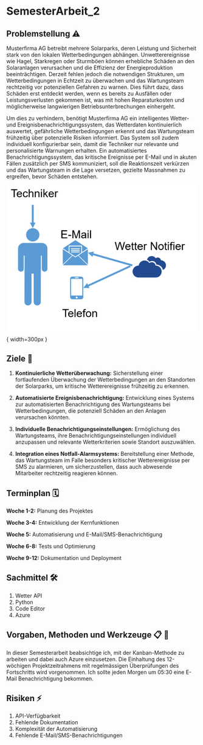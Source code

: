 # SemesterArbeit_2


## Problemstellung ⚠️

Musterfirma AG betreibt mehrere Solarparks, deren Leistung und Sicherheit stark von den lokalen 
Wetterbedingungen abhängen. Unwetterereignisse wie Hagel, Starkregen oder Sturmböen können 
erhebliche Schäden an den Solaranlagen verursachen und die Effizienz der Energieproduktion 
beeinträchtigen. Derzeit fehlen jedoch die notwendigen Strukturen, um Wetterbedingungen in Echtzeit 
zu überwachen und das Wartungsteam rechtzeitig vor potenziellen Gefahren zu warnen. Dies führt 
dazu, dass Schäden erst entdeckt werden, wenn es bereits zu Ausfällen oder Leistungsverlusten 
gekommen ist, was mit hohen Reparaturkosten und möglicherweise langwierigen 
Betriebsunterbrechungen einhergeht. 

Um dies zu verhindern, benötigt Musterfirma AG ein intelligentes Wetter- und 
Ereignisbenachrichtigungssystem, das Wetterdaten kontinuierlich auswertet, gefährliche 
Wetterbedingungen erkennt und das Wartungsteam frühzeitig über potenzielle Risiken informiert. Das 
System soll zudem individuell konfigurierbar sein, damit die Techniker nur relevante und personalisierte 
Warnungen erhalten. Ein automatisiertes Benachrichtigungssystem, das kritische Ereignisse per E-Mail 
und in akuten Fällen zusätzlich per SMS kommuniziert, soll die Reaktionszeit verkürzen und das 
Wartungsteam in die Lage versetzen, gezielte Massnahmen zu ergreifen, bevor Schäden entstehen.<p>
![s](Medien/33.png){ width=300px }

## Ziele 🎯 

1.  **Kontinuierliche Wetterüberwachung:** Sicherstellung einer fortlaufenden Überwachung der 
Wetterbedingungen an den Standorten der Solarparks, um kritische Wetterereignisse frühzeitig 
zu erkennen. 

2. **Automatisierte Ereignisbenachrichtigung:** Entwicklung eines Systems zur automatisierten 
Benachrichtigung des Wartungsteams bei Wetterbedingungen, die potenziell Schäden an den 
Anlagen verursachen könnten. 

3. **Individuelle Benachrichtigungseinstellungen:** Ermöglichung des Wartungsteams, ihre 
Benachrichtigungseinstellungen individuell anzupassen und relevante Wetterkriterien sowie 
Standort auszuwählen. 

4. **Integration eines Notfall-Alarmsystems:** Bereitstellung einer Methode, das Wartungsteam im 
Falle besonders kritischer Wetterereignisse per SMS zu alarmieren, um sicherzustellen, dass 
auch abwesende Mitarbeiter rechtzeitig reagieren können.

## Terminplan 🗓️

**Woche 1-2:** Planung des Projektes 

**Woche 3-4:** Entwicklung der Kernfunktionen 

**Woche 5:** Automatisierung und E-Mail/SMS-Benachrichtigung 

**Woche 6-8:** Tests und Optimierung 

**Woche 9-12:** Dokumentation und Deployment

## Sachmittel 🛠️ 

1. Wetter API 
2. Python 
3. Code Editor 
4. Azure 

## Vorgaben, Methoden und Werkzeuge 📋 🧰 

In dieser Semesterarbeit beabsichtige ich, mit der Kanban-Methode zu arbeiten und dabei auch Azure 
einzusetzen. Die Einhaltung des 12-wöchigen Projektzeitrahmens mit regelmässigen Überprüfungen 
des Fortschritts wird vorgenommen. Ich sollte jeden Morgen um 05:30 eine E-Mail 
Benachrichtigung bekommen. 

## Risiken ⚡
1. API-Verfügbarkeit 
2. Fehlende Dokumentation 
3. Komplexität der Automatisierung 
4. Fehlende E-Mail/SMS-Benachrichtigungen 
